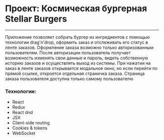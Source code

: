# Проект: Космическая бургерная Stellar Burgers
_____

Приложение позволяет собрать бургер из ингредиентов с помощью технологии drag'n'drop, оформить заказ и отслеживать его статус в ленте заказов. Оформление заказа возможно только авторизованным пользователям. После авторизации пользователь получает возможность изменять свои данные и пароль, видеть собственную историю заказов и осуществлять выход из системы. При нажатии на заказ в ленте заказов открывается модальное окно, но если перейти по прямой ссылке, откроется отдельная страничка заказа. Страница заказа пользователя доступна только самому пользователю

### Технологии:
+ React 
+ Redux
+ React dnd
+ JSX
+ Client-side routing
+ Cookies & tokens
+ WebSocket 
